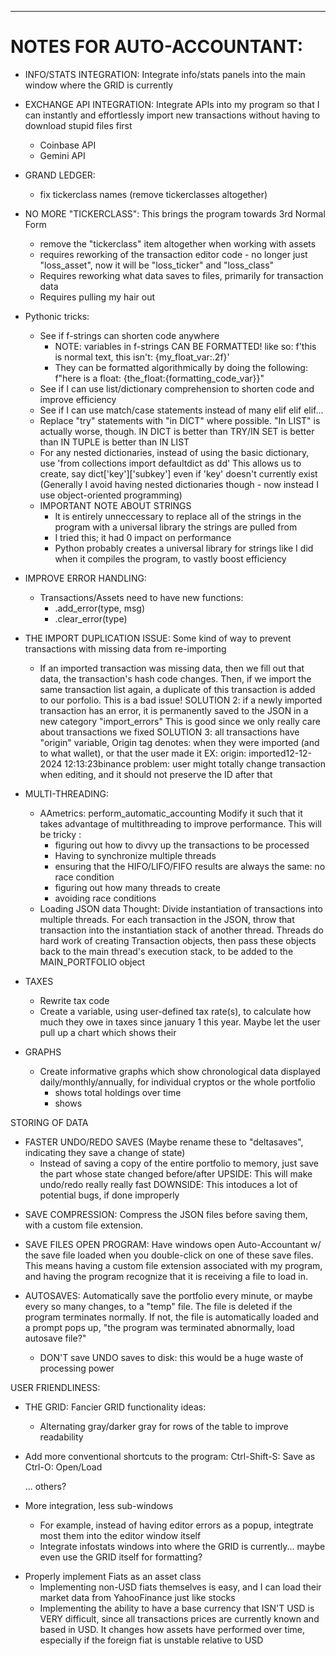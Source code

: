 

---
# NOTES FOR AUTO-ACCOUNTANT:

* INFO/STATS INTEGRATION: Integrate info/stats panels into the main window where the GRID is currently

* EXCHANGE API INTEGRATION: Integrate APIs into my program so that I can instantly and effortlessly import new transactions without having to download stupid files first
	- Coinbase API
	- Gemini API

* GRAND LEDGER:
	- fix tickerclass names (remove tickerclasses altogether)
* NO MORE "TICKERCLASS": This brings the program towards 3rd Normal Form
	- remove the "tickerclass" item altogether when working with assets
	- requires reworking of the transaction editor code - no longer just "loss_asset", now it will be "loss_ticker" and "loss_class"
	- Requires reworking what data saves to files, primarily for transaction data
	- Requires pulling my hair out
	

* Pythonic tricks:
	- See if f-strings can shorten code anywhere
		* NOTE: variables in f-strings CAN BE FORMATTED! like so: f'this is normal text, this isn\'t: {my_float_var:.2f}'
		* They can be formatted algorithmically by doing the following: f"here is a float: {the_float:{formatting_code_var}}"
	- See if I can use list/dictionary comprehension to shorten code and improve efficiency
	- See if I can use match/case statements instead of many elif elif elif...
	- Replace "try" statements with "in DICT" where possible. "In LIST" is actually worse, though.
		IN DICT is better than TRY/IN SET is better than IN TUPLE is better than IN LIST
	- For any nested dictionaries, instead of using the basic dictionary, use 'from collections import defaultdict as dd'
	This allows us to create, say dict['key']['subkey'] even if 'key' doesn't currently exist
	(Generally I avoid having nested dictionaries though - now instead I use object-oriented programming)
	
	* IMPORTANT NOTE ABOUT STRINGS
		- It is entirely unneccessary to replace all of the strings in the program with a universal library the strings are pulled from
		- I tried this; it had 0 impact on performance
		- Python probably creates a universal library for strings like I did when it compiles the program, to vastly boost efficiency
	
* IMPROVE ERROR HANDLING:
	- Transactions/Assets need to have new functions:
		- .add_error(type, msg)
		- .clear_error(type)

* THE IMPORT DUPLICATION ISSUE: Some kind of way to prevent transactions with missing data from re-importing	
	- If an imported transaction was missing data, then we fill out that data, the transaction's hash code changes. Then, if we import the same transaction list again, a duplicate of this transaction is added to our porfolio. This is a bad issue!
		SOLUTION 2: if a newly imported transaction has an error, it is permanently saved to the JSON in a new category "import_errors"
			This is good since we only really care about transactions we fixed
		SOLUTION 3: all transactions have "origin" variable,
			Origin tag denotes: when they were imported (and to what wallet), or that the user made it
			EX:		origin: imported12-12-2024 12:13:23binance
			problem: user might totally change transaction when editing, and it should not preserve the ID after that


* MULTI-THREADING:
	- AAmetrics: perform_automatic_accounting
		Modify it such that it takes advantage of multithreading to improve performance.
		This will be tricky :
		- figuring out how to divvy up the transactions to be processed
		- Having to synchronize multiple threads
		- ensuring that the HIFO/LIFO/FIFO results are always the same: no race condition
		- figuring out how many threads to create
		- avoiding race conditions
	- Loading JSON data
		Thought: Divide instantiation of transactions into multiple threads. For each transaction in the JSON, throw that transaction into the instantiation stack of another thread. Threads do hard work of creating Transaction objects, then pass these objects back to the main thread's execution stack, to be added to the MAIN_PORTFOLIO object

* TAXES
	- Rewrite tax code
	- Create a variable, using user-defined tax rate(s), to calculate how much they owe in taxes since january 1 this year. Maybe let the user pull up a chart which shows their

* GRAPHS
	- Create informative graphs which show chronological data displayed daily/monthly/annually, for individual cryptos or the whole portfolio
		- shows total holdings over time
		- shows 

STORING OF DATA
* FASTER UNDO/REDO SAVES (Maybe rename these to "deltasaves", indicating they save a change of state)
	- Instead of saving a copy of the entire portfolio to memory, just save the part whose state changed before/after
		UPSIDE:		This will make undo/redo really really fast
		DOWNSIDE: 	This intoduces a lot of potential bugs, if done improperly
	
- SAVE COMPRESSION: Compress the JSON files before saving them, with a custom file extension. 
		
- SAVE FILES OPEN PROGRAM: Have windows open Auto-Accountant w/ the save file loaded when you double-click on one of these save files. This means 
	having a custom file extension associated with my program, and having the program recognize that it is receiving a file to load in.
	
- AUTOSAVES: Automatically save the portfolio every minute, or maybe every so many changes, to a "temp" file. The file is deleted if the program terminates normally. If not, the file is automatically loaded and a prompt pops up, "the program was terminated abnormally, load autosave file?"
	- DON'T save UNDO saves to disk: this would be a huge waste of processing power


USER FRIENDLINESS:
* THE GRID: Fancier GRID functionality ideas:
	- Alternating gray/darker gray for rows of the table to improve readability

* Add more conventional shortcuts to the program:
	Ctrl-Shift-S: Save as
	Ctrl-O: Open/Load
	
	... others?
	
* More integration, less sub-windows
	- For example, instead of having editor errors as a popup, integtrate most them into the editor window itself
	- Integrate infostats windows into where the GRID is currently... maybe even use the GRID itself for formatting?
	
- Properly implement Fiats as an asset class
	- Implementing non-USD fiats themselves is easy, and I can load their market data from YahooFinance just like stocks
	- Implementing the ability to have a base currency that ISN'T USD is VERY difficult, since all transactions prices are currently known and based in USD. It changes how assets have performed over time, especially if the foreign fiat is unstable relative to USD


	
	
	
	
	
	
	
	
	

